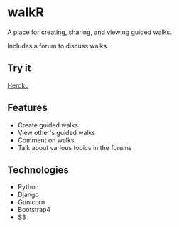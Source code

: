# walkR

A place for creating, sharing, and viewing guided walks.

Includes a forum to discuss walks.

## Try it

[Heroku](https://randy-walkr.herokuapp.com/)

## Features

- Create guided walks
- View other's guided walks
- Comment on walks
- Talk about various topics in the forums

## Technologies

- Python
- Django
- Gunicorn
- Bootstrap4
- S3
